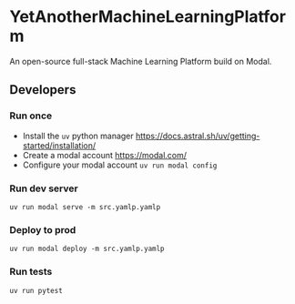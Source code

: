 # YetAnotherMachineLearningPlatform

An open-source full-stack Machine Learning Platform build on Modal.

## Developers

### Run once

* Install the `uv` python manager <https://docs.astral.sh/uv/getting-started/installation/>
* Create a modal account <https://modal.com/>
* Configure your modal account `uv run modal config`

### Run dev server

`uv run modal serve -m src.yamlp.yamlp`

### Deploy to prod

`uv run modal deploy -m src.yamlp.yamlp`

### Run tests

`uv run pytest`
